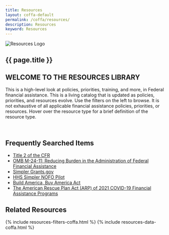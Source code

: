 ```yaml
---
title: Resources
layout: coffa-default
permalink: /coffa/resources/
description: Resources
keyword: Resources
---
```


<section class="usa-hero grid-container about-the-council margin-bottom-5">
    <div class="grid-row grid-gap flex-align-center div-height">
        <div class="tablet:grid-col-auto tablet:grid-offset-1 text-center">
            <img class="circle-card tablet:float-left" src="{{site.baseurl}}/assets/images/logos/resources.svg"
                 alt="Resources Logo" />
        </div>
        <div class="tablet:grid-col-8 margin-left-2 margin-right-2">
            <div class="priority-tag-line">
                <h1 class="margin-0 font-ui-2xl text-normal">{{ page.title }}</h1>
            </div>
        </div>
    </div>
</section>

<section class="usa-graphic-list">
    <div class="grid-container">
        <h2 class="margin-bottom-0">WELCOME TO THE RESOURCES LIBRARY</h2>
        <div class="usa-graphic-list__row grid-row grid-gap margin-0">
            <p class="padding-top-1 margin-0">This is a high-level look at policies, priorities, training, and more, in Federal financial
            assistance. This is a living catalog that is updated as policies, priorities, and resources evolve. Use the filters on the left to browse. It is not exhaustive of all applicable financial assistance policies, priorities, or resources. Hover over the resource type for a brief definition of the resource type.</p>
            <br>
        </div>
        <h2 class="margin-bottom-0">Frequently Searched Items</h2>
            <ul>
                <li><a href="https://www.ecfr.gov/current/title-2/subtitle-A/chapter-II/part-200?toc=1">Title 2 of the CFR</a></li>
                <li><a href="https://www.whitehouse.gov/wp-content/uploads/2024/04/M-24-11-Revisions-to-2-CFR.pdf">OMB M-24-11: Reducing Burden in the Administration of Federal Financial Assistance</a></li>
                <li><a href="https://simpler.grants.gov/">Simpler Grants.gov</a></li>
                <li><a href="https://www.hrsa.gov/grants/simpler-nofos">HHS Simpler NOFO Pilot</a></li>
                <li><a href="https://www.whitehouse.gov/omb/management/made-in-america/build-america-buy-america-act-federal-financial-assistance/">Build America, Buy America Act</a></li>
                <li><a href="https://www.cfo.gov/coffa/assets/files/Revised-American-Rescue-Plan-Assistance-Listings_10-29-2021.pdf">The American Rescue Plan Act (ARP) of 2021 COVID-19 Financial Assistance Programs</a></li>
            </ul>
        <h2 class="margin-bottom-0">Related Resources</h2>
    </div>
</section>
<section class="usa-graphic-list margin-bottom-4 margin-top-4">
    <div class="grid-container">
        <div class="usa-graphic-list__row grid-row grid-gap">
            {% include resources-filters-coffa.html %}
            {% include resources-data-coffa.html %}
        </div>
    </div>
</section>